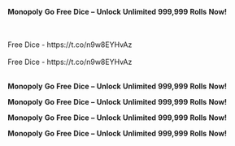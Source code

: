 <strong>Monopoly</strong> <strong>Go</strong> <strong>Free</strong> <strong>Dice</strong> <strong>–</strong> <strong>Unlock</strong> <strong>Unlimited</strong> <strong>999,999</strong> <strong>Rolls</strong> <strong>Now!</strong>

<br>
<br>Free Dice - https://t.co/n9w8EYHvAz
<br>
<br>Free Dice - https://t.co/n9w8EYHvAz
<br>
<br>

<strong>Monopoly</strong> <strong>Go</strong> <strong>Free</strong> <strong>Dice</strong> <strong>–</strong> <strong>Unlock</strong> <strong>Unlimited</strong> <strong>999,999</strong> <strong>Rolls</strong> <strong>Now!</strong>

<strong>Monopoly</strong> <strong>Go</strong> <strong>Free</strong> <strong>Dice</strong> <strong>–</strong> <strong>Unlock</strong> <strong>Unlimited</strong> <strong>999,999</strong> <strong>Rolls</strong> <strong>Now!</strong>

<strong>Monopoly</strong> <strong>Go</strong> <strong>Free</strong> <strong>Dice</strong> <strong>–</strong> <strong>Unlock</strong> <strong>Unlimited</strong> <strong>999,999</strong> <strong>Rolls</strong> <strong>Now!</strong>

<strong>Monopoly</strong> <strong>Go</strong> <strong>Free</strong> <strong>Dice</strong> <strong>–</strong> <strong>Unlock</strong> <strong>Unlimited</strong> <strong>999,999</strong> <strong>Rolls</strong> <strong>Now!</strong>

